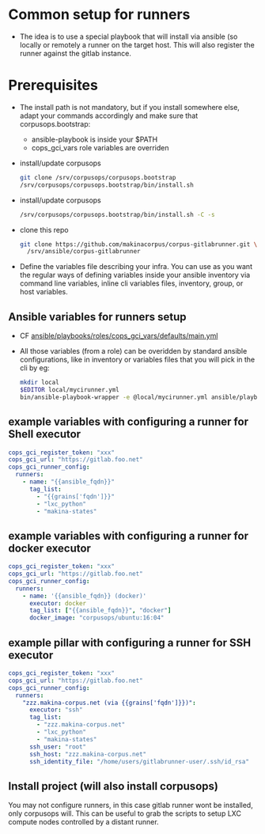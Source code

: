 # Common setup for runners
- The idea is to use a special playbook that will install via ansible (so locally or remotely a runner on the
  target host. This will also register the runner against the gitlab instance.

# Prerequisites
- The install path is not mandatory, but if you install somewhere else,
  adapt your commands accordingly and make sure that corpusops.bootstrap:
    - ansible-playbook is inside your $PATH
    - cops_gci_vars role variables are overriden
-  install/update corpusops

    ```sh
    git clone /srv/corpusops/corpusops.bootstrap
    /srv/corpusops/corpusops.bootstrap/bin/install.sh
    ```

- install/update corpusops

    ```sh
    /srv/corpusops/corpusops.bootstrap/bin/install.sh -C -s
    ```

- clone this repo

    ```sh
    git clone https://github.com/makinacorpus/corpus-gitlabrunner.git \
      /srv/ansible/corpus-gitlabrunner
    ```

- Define the variables file describing your infra.
  You can use as you want the regular ways of defining variables inside your ansible
  inventory via command line variables, inline cli variables files, inventory,
  group, or host variables.

## Ansible variables for runners setup
- CF [ansible/playbooks/roles/cops_gci_vars/defaults/main.yml](../ansible/playbooks/roles/cops_gci_vars/defaults/main.yml)
- All those variables (from a role) can be overidden
  by standard ansible configurations, like in inventory or variables files that you will pick in the cli by eg:

    ```sh
	mkdir local
	$EDITOR local/mycirunner.yml
    bin/ansible-playbook-wrapper -e @local/mycirunner.yml ansible/playbooks/cops_install_runner.yml
    ```

## example variables with configuring a runner for Shell executor
```yaml
cops_gci_register_token: "xxx"
cops_gci_url: "https://gitlab.foo.net"
cops_gci_runner_config:
  runners:
    - name: "{{ansible_fqdn}}"
      tag_list:
        - "{{grains['fqdn']}}"
        - "lxc_python"
        - "makina-states"
```

## example variables with configuring a runner for docker executor
```yaml
cops_gci_register_token: "xxx"
cops_gci_url: "https://gitlab.foo.net"
cops_gci_runner_config:
  runners:
    - name: '{{ansible_fqdn}} (docker)'
      executor: docker
      tag_list: ["{{ansible_fqdn}}", "docker"]
      docker_image: "corpusops/ubuntu:16:04"
```

## example pillar with configuring a runner for SSH executor
```yaml
cops_gci_register_token: "xxx"
cops_gci_url: "https://gitlab.foo.net"
cops_gci_runner_config:
  runners:
    "zzz.makina-corpus.net (via {{grains['fqdn']}})":
      executor: "ssh"
      tag_list:
        - "zzz.makina-corpus.net"
        - "lxc_python"
        - "makina-states"
      ssh_user: "root"
      ssh_host: "zzz.makina-corpus.net"
      ssh_identity_file: "/home/users/gitlabrunner-user/.ssh/id_rsa"
```

## Install project (will also install corpusops)
You may not configure runners, in this case gitlab runner wont be installed,
only corpusops will.
This can be useful to grab the scripts to setup LXC compute nodes controlled by a distant runner.
